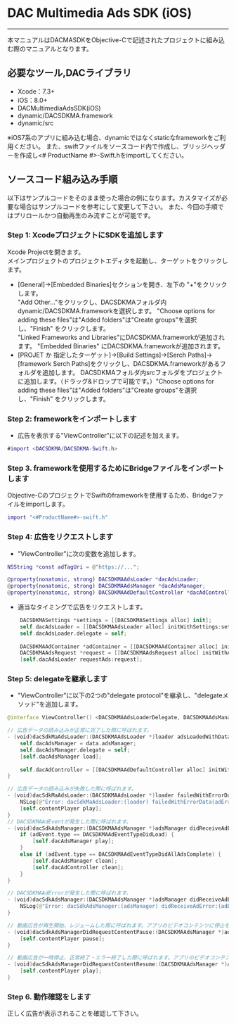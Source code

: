 # DAC Multimedia Ads SDK (iOS)
- - -
本マニュアルはDACMASDKをObjective-Cで記述されたプロジェクトに組み込む際のマニュアルとなります。

## 必要なツール,DACライブラリ
* Xcode：7.3+
* iOS：8.0+
* DACMultimediaAdsSDK(iOS)
 * dynamic/DACSDKMA.framework
 * dynamic/src
 
※iOS7系のアプリに組み込む場合、dynamicではなくstaticなframeworkをご利用ください。
また、swiftファイルをソースコード内で作成し、ブリッジヘッダーを作成し<# ProductName #>-Swift.hをimportしてください。

## ソースコード組み込み手順
以下はサンプルコードをそのまま使った場合の例になります。カスタマイズが必要な場合はサンプルコードを参考にして変更して下さい。
また、今回の手順ではプリロールかつ自動再生のみ流すことが可能です。

### Step 1: XcodeプロジェクトにSDKを追加します
Xcode Projectを開きます。  
メインプロジェクトのプロジェクトエディタを起動し、ターゲットをクリックします。
- [General]->[Embedded Binaries]セクションを開き、左下の "+"をクリックします。  
"Add Other..."をクリックし、DACSDKMAフォルダ内dynamic/DACSDKMA.frameworkを選択します。
"Choose options for adding these files"は"Added folders"は"Create groups"を選択し、"Finish" をクリックします。  
"Linked Frameworks and Libraries"にDACSDKMA.frameworkが追加されます。
"Embedded Binaries" にDACSDKMA.frameworkが追加されます。
- [PROJET か 指定したターゲット]->[Build Settings]->[Serch Paths]->[framework Serch Paths]をクリックし、DACSDKMA.frameworkがあるフォルダを追加します。
DACSDKMAフォルダ内srcフォルダをプロジェクトに追加します。（ドラッグ&ドロップで可能です。）"Choose options for adding these files"は"Added folders"は"Create groups"を選択し、"Finish" をクリックします。  

### Step 2: frameworkをインポートします
- 広告を表示する"ViewController"に以下の記述を加えます。

```ViewController.m
#import <DACSDKMA/DACSDKMA-Swift.h>
```

### Step 3. frameworkを使用するためにBridgeファイルをインポートします
Objective-CのプロジェクトでSwiftのframeworkを使用するため、Bridgeファイルをimportします。

```ViewController.m
import "<#ProductName#>-swift.h"
```

### Step 4: 広告をリクエストします

- "ViewController"に次の変数を追加します。

```ViewController.m
NSString *const adTagUri = @"https://..."; 

@property(nonatomic, strong) DACSDKMAAdsLoader *dacAdsLoader;
@property(nonatomic, strong) DACSDKMAAdsManager *dacAdsManager;
@property(nonatomic, strong) DACSDKMAAdDefaultController *dacAdController;
```

- 適当なタイミングで広告をリクエストします。

```ViewController.swift
    DACSDKMASettings *settings = [[DACSDKMASettings alloc] init];
    self.dacAdsLoader = [[DACSDKMAAdsLoader alloc] initWithSettings:settings];
    self.dacAdsLoader.delegate = self;
    
    DACSDKMAAdContainer *adContainer = [[DACSDKMAAdContainer alloc] initWithView:self.videoView companionSlots:nil];
    DACSDKMAAdsRequest *request = [[DACSDKMAAdsRequest alloc] initWithAdTagURI:adTagUri adContainer: adContainer contentPlayhead: nil];
    [self.dacAdsLoader requestAds:request];
```

### Step 5: delegateを継承します
- "ViewController"に以下の2つの"delegate protocol"を継承し、"delegateメソッド"を追加します。

```ViewController.swift
@interface ViewController() <DACSDKMAAdsLoaderDelegate, DACSDKMAAdsManagerDelegate>

// 広告データの読み込みが正常に完了した際に呼ばれます。
- (void)dacSdkMaAdsLoader:(DACSDKMAAdsLoader *)loader adsLoadedWithData:(DACSDKMAAdsLoadedData *)data {
    self.dacAdsManager = data.adsManager;
    self.dacAdsManager.delegate = self;
    [self.dacAdsManager load];
    
    self.dacAdController = [[DACSDKMAAdDefaultController alloc] initWithAdsManager:self.dacAdsManager];
}

// 広告データの読み込みが失敗した際に呼ばれます。
- (void)dacSdkMaAdsLoader:(DACSDKMAAdsLoader *)loader failedWithErrorData:(DACSDKMAAdLoadingErrorData *)adErrorData {
    NSLog(@"Error: dacSdkMaAdsLoader:(loader) failedWithErrorData(adErrorData) = %@", adErrorData.adError.message);
    [self.contentPlayer play];
}
// DACSDKMAAdEventが発生した際に呼ばれます。
- (void)dacSdkAdsManager:(DACSDKMAAdsManager *)adsManager didReceiveAdEvent:(DACSDKMAAdEvent *)adEvent {
    if (adEvent.type == DACSDKMAAdEventTypeDidLoad) {
        [self.dacAdsManager play];
    }
    else if (adEvent.type == DACSDKMAAdEventTypeDidAllAdsComplete) {
        [self.dacAdsManager clean];
        [self.dacAdController clean];
    }
}

// DACSDKMAAdErrorが発生した際に呼ばれます。
- (void)dacSdkAdsManager:(DACSDKMAAdsManager *)adsManager didReceiveAdError:(DACSDKMAAdError *)adError {
    NSLog(@"Error: dacSdkAdsManager:(adsManager) didReceiveAdError:(adError) = %@", adError.message);
}

// 動画広告が再生開始、レジュームした際に呼ばれます。アプリのビデオコンテンツに停止を要求します。
- (void)dacSdkAdsManagerDidRequestContentPause:(DACSDKMAAdsManager *)adsManager {
    [self.contentPlayer pause];
}

// 動画広告が一時停止、正常終了・エラー終了した際に呼ばれます。アプリのビデオコンテンツに再生を要求します。
- (void)dacSdkAdsManagerDidRequestContentResume:(DACSDKMAAdsManager *)adsManager {
    [self.contentPlayer play];
}
```

### Step 6. 動作確認をします
正しく広告が表示されることを確認して下さい。